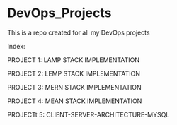 # DevOps_Projects
This is a repo created for all my DevOps projects 

Index:

PROJECT 1: LAMP STACK IMPLEMENTATION

PROJECT 2: LEMP STACK IMPLEMENTATION

PROJECT 3: MERN STACK IMPLEMENTATION

PROJECT 4: MEAN STACK IMPLEMENTATION

PROJECTt 5: CLIENT-SERVER-ARCHITECTURE-MYSQL
